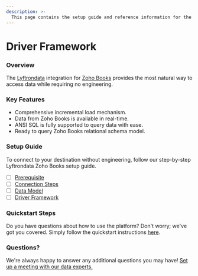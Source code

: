 ```yaml
---
description: >-
  This page contains the setup guide and reference information for the Zoho Books source connector.
---
```


# Driver Framework

### Overview

The [Lyftrondata](https://www.lyftrondata.com/) integration for [Zoho Books](https://www.lyftrondata.com/integration/finance-analytics/zohobooks/) provides the most natural way to access data while requiring no engineering.

### Key Features

* Comprehensive incremental load mechanism.
* Data from Zoho Books is available in real-time.&#x20;
* ANSI SQL is fully supported to query data with ease.
* Ready to query Zoho Books relational schema model.

### Setup Guide

To connect to your destination without engineering, follow our step-by-step Lyftrondata Zoho Books setup guide.

* [ ] [Prerequisite](../prerequisite.md)
* [ ] [Connection Steps](../connection-steps.md)
* [ ] [Data Model](../data-model/erd.md)
* [ ] [Driver Framework](../driver-framework/)

### Quickstart Steps

Do you have questions about how to use the platform? Don't worry; we've got you covered. Simply follow the quickstart instructions [here](../driver-framework/README.md).

### Questions? <a href="#questions" id="questions"></a>

We're always happy to answer any additional questions you may have! [Set up a meeting with our data experts.](https://www.lyftrondata.com/book-a-meeting/)


